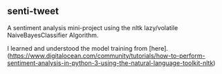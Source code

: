 ## senti-tweet
A sentiment analysis mini-project using the nltk lazy/volatile NaiveBayesClassifier Algorithm.

I learned and understood the model training from [here].(https://www.digitalocean.com/community/tutorials/how-to-perform-sentiment-analysis-in-python-3-using-the-natural-language-toolkit-nltk) 
